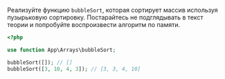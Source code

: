 Реализуйте функцию `bubbleSort`, которая сортирует массив используя пузырьковую сортировку. Постарайтесь не подглядывать в текст теории и попробуйте воспроизвести алгоритм по памяти.

```php
<?php

use function App\Arrays\bubbleSort;

bubbleSort([]); // []
bubbleSort([3, 10, 4, 3]); // [3, 3, 4, 10]
```
